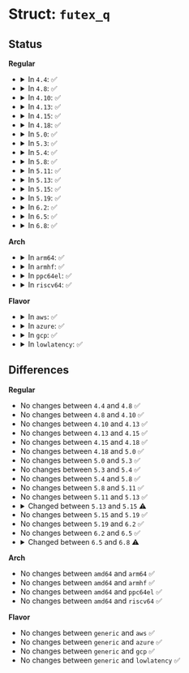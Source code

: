 # Struct: <code>futex_q</code>

## Status
<b>Regular</b>
<ul>
<li>
<details>
<summary>In <code>4.4</code>: ✅</summary>

```c
struct futex_q {
    struct plist_node list;
    struct task_struct *task;
    spinlock_t *lock_ptr;
    union futex_key key;
    struct futex_pi_state *pi_state;
    struct rt_mutex_waiter *rt_waiter;
    union futex_key *requeue_pi_key;
    u32 bitset;
};
```
</details>
</li>
<li>
<details>
<summary>In <code>4.8</code>: ✅</summary>

```c
struct futex_q {
    struct plist_node list;
    struct task_struct *task;
    spinlock_t *lock_ptr;
    union futex_key key;
    struct futex_pi_state *pi_state;
    struct rt_mutex_waiter *rt_waiter;
    union futex_key *requeue_pi_key;
    u32 bitset;
};
```
</details>
</li>
<li>
<details>
<summary>In <code>4.10</code>: ✅</summary>

```c
struct futex_q {
    struct plist_node list;
    struct task_struct *task;
    spinlock_t *lock_ptr;
    union futex_key key;
    struct futex_pi_state *pi_state;
    struct rt_mutex_waiter *rt_waiter;
    union futex_key *requeue_pi_key;
    u32 bitset;
};
```
</details>
</li>
<li>
<details>
<summary>In <code>4.13</code>: ✅</summary>

```c
struct futex_q {
    struct plist_node list;
    struct task_struct *task;
    spinlock_t *lock_ptr;
    union futex_key key;
    struct futex_pi_state *pi_state;
    struct rt_mutex_waiter *rt_waiter;
    union futex_key *requeue_pi_key;
    u32 bitset;
};
```
</details>
</li>
<li>
<details>
<summary>In <code>4.15</code>: ✅</summary>

```c
struct futex_q {
    struct plist_node list;
    struct task_struct *task;
    spinlock_t *lock_ptr;
    union futex_key key;
    struct futex_pi_state *pi_state;
    struct rt_mutex_waiter *rt_waiter;
    union futex_key *requeue_pi_key;
    u32 bitset;
};
```
</details>
</li>
<li>
<details>
<summary>In <code>4.18</code>: ✅</summary>

```c
struct futex_q {
    struct plist_node list;
    struct task_struct *task;
    spinlock_t *lock_ptr;
    union futex_key key;
    struct futex_pi_state *pi_state;
    struct rt_mutex_waiter *rt_waiter;
    union futex_key *requeue_pi_key;
    u32 bitset;
};
```
</details>
</li>
<li>
<details>
<summary>In <code>5.0</code>: ✅</summary>

```c
struct futex_q {
    struct plist_node list;
    struct task_struct *task;
    spinlock_t *lock_ptr;
    union futex_key key;
    struct futex_pi_state *pi_state;
    struct rt_mutex_waiter *rt_waiter;
    union futex_key *requeue_pi_key;
    u32 bitset;
};
```
</details>
</li>
<li>
<details>
<summary>In <code>5.3</code>: ✅</summary>

```c
struct futex_q {
    struct plist_node list;
    struct task_struct *task;
    spinlock_t *lock_ptr;
    union futex_key key;
    struct futex_pi_state *pi_state;
    struct rt_mutex_waiter *rt_waiter;
    union futex_key *requeue_pi_key;
    u32 bitset;
};
```
</details>
</li>
<li>
<details>
<summary>In <code>5.4</code>: ✅</summary>

```c
struct futex_q {
    struct plist_node list;
    struct task_struct *task;
    spinlock_t *lock_ptr;
    union futex_key key;
    struct futex_pi_state *pi_state;
    struct rt_mutex_waiter *rt_waiter;
    union futex_key *requeue_pi_key;
    u32 bitset;
};
```
</details>
</li>
<li>
<details>
<summary>In <code>5.8</code>: ✅</summary>

```c
struct futex_q {
    struct plist_node list;
    struct task_struct *task;
    spinlock_t *lock_ptr;
    union futex_key key;
    struct futex_pi_state *pi_state;
    struct rt_mutex_waiter *rt_waiter;
    union futex_key *requeue_pi_key;
    u32 bitset;
};
```
</details>
</li>
<li>
<details>
<summary>In <code>5.11</code>: ✅</summary>

```c
struct futex_q {
    struct plist_node list;
    struct task_struct *task;
    spinlock_t *lock_ptr;
    union futex_key key;
    struct futex_pi_state *pi_state;
    struct rt_mutex_waiter *rt_waiter;
    union futex_key *requeue_pi_key;
    u32 bitset;
};
```
</details>
</li>
<li>
<details>
<summary>In <code>5.13</code>: ✅</summary>

```c
struct futex_q {
    struct plist_node list;
    struct task_struct *task;
    spinlock_t *lock_ptr;
    union futex_key key;
    struct futex_pi_state *pi_state;
    struct rt_mutex_waiter *rt_waiter;
    union futex_key *requeue_pi_key;
    u32 bitset;
};
```
</details>
</li>
<li>
<details>
<summary>In <code>5.15</code>: ✅</summary>

```c
struct futex_q {
    struct plist_node list;
    struct task_struct *task;
    spinlock_t *lock_ptr;
    union futex_key key;
    struct futex_pi_state *pi_state;
    struct rt_mutex_waiter *rt_waiter;
    union futex_key *requeue_pi_key;
    u32 bitset;
    atomic_t requeue_state;
};
```
</details>
</li>
<li>
<details>
<summary>In <code>5.19</code>: ✅</summary>

```c
struct futex_q {
    struct plist_node list;
    struct task_struct *task;
    spinlock_t *lock_ptr;
    union futex_key key;
    struct futex_pi_state *pi_state;
    struct rt_mutex_waiter *rt_waiter;
    union futex_key *requeue_pi_key;
    u32 bitset;
    atomic_t requeue_state;
};
```
</details>
</li>
<li>
<details>
<summary>In <code>6.2</code>: ✅</summary>

```c
struct futex_q {
    struct plist_node list;
    struct task_struct *task;
    spinlock_t *lock_ptr;
    union futex_key key;
    struct futex_pi_state *pi_state;
    struct rt_mutex_waiter *rt_waiter;
    union futex_key *requeue_pi_key;
    u32 bitset;
    atomic_t requeue_state;
};
```
</details>
</li>
<li>
<details>
<summary>In <code>6.5</code>: ✅</summary>

```c
struct futex_q {
    struct plist_node list;
    struct task_struct *task;
    spinlock_t *lock_ptr;
    union futex_key key;
    struct futex_pi_state *pi_state;
    struct rt_mutex_waiter *rt_waiter;
    union futex_key *requeue_pi_key;
    u32 bitset;
    atomic_t requeue_state;
};
```
</details>
</li>
<li>
<details>
<summary>In <code>6.8</code>: ✅</summary>

```c
struct futex_q {
    struct plist_node list;
    struct task_struct *task;
    spinlock_t *lock_ptr;
    futex_wake_fn *wake;
    void *wake_data;
    union futex_key key;
    struct futex_pi_state *pi_state;
    struct rt_mutex_waiter *rt_waiter;
    union futex_key *requeue_pi_key;
    u32 bitset;
    atomic_t requeue_state;
};
```
</details>
</li>
</ul>
<b>Arch</b>
<ul>
<li>
<details>
<summary>In <code>arm64</code>: ✅</summary>

```c
struct futex_q {
    struct plist_node list;
    struct task_struct *task;
    spinlock_t *lock_ptr;
    union futex_key key;
    struct futex_pi_state *pi_state;
    struct rt_mutex_waiter *rt_waiter;
    union futex_key *requeue_pi_key;
    u32 bitset;
};
```
</details>
</li>
<li>
<details>
<summary>In <code>armhf</code>: ✅</summary>

```c
struct futex_q {
    struct plist_node list;
    struct task_struct *task;
    spinlock_t *lock_ptr;
    union futex_key key;
    struct futex_pi_state *pi_state;
    struct rt_mutex_waiter *rt_waiter;
    union futex_key *requeue_pi_key;
    u32 bitset;
};
```
</details>
</li>
<li>
<details>
<summary>In <code>ppc64el</code>: ✅</summary>

```c
struct futex_q {
    struct plist_node list;
    struct task_struct *task;
    spinlock_t *lock_ptr;
    union futex_key key;
    struct futex_pi_state *pi_state;
    struct rt_mutex_waiter *rt_waiter;
    union futex_key *requeue_pi_key;
    u32 bitset;
};
```
</details>
</li>
<li>
<details>
<summary>In <code>riscv64</code>: ✅</summary>

```c
struct futex_q {
    struct plist_node list;
    struct task_struct *task;
    spinlock_t *lock_ptr;
    union futex_key key;
    struct futex_pi_state *pi_state;
    struct rt_mutex_waiter *rt_waiter;
    union futex_key *requeue_pi_key;
    u32 bitset;
};
```
</details>
</li>
</ul>
<b>Flavor</b>
<ul>
<li>
<details>
<summary>In <code>aws</code>: ✅</summary>

```c
struct futex_q {
    struct plist_node list;
    struct task_struct *task;
    spinlock_t *lock_ptr;
    union futex_key key;
    struct futex_pi_state *pi_state;
    struct rt_mutex_waiter *rt_waiter;
    union futex_key *requeue_pi_key;
    u32 bitset;
};
```
</details>
</li>
<li>
<details>
<summary>In <code>azure</code>: ✅</summary>

```c
struct futex_q {
    struct plist_node list;
    struct task_struct *task;
    spinlock_t *lock_ptr;
    union futex_key key;
    struct futex_pi_state *pi_state;
    struct rt_mutex_waiter *rt_waiter;
    union futex_key *requeue_pi_key;
    u32 bitset;
};
```
</details>
</li>
<li>
<details>
<summary>In <code>gcp</code>: ✅</summary>

```c
struct futex_q {
    struct plist_node list;
    struct task_struct *task;
    spinlock_t *lock_ptr;
    union futex_key key;
    struct futex_pi_state *pi_state;
    struct rt_mutex_waiter *rt_waiter;
    union futex_key *requeue_pi_key;
    u32 bitset;
};
```
</details>
</li>
<li>
<details>
<summary>In <code>lowlatency</code>: ✅</summary>

```c
struct futex_q {
    struct plist_node list;
    struct task_struct *task;
    spinlock_t *lock_ptr;
    union futex_key key;
    struct futex_pi_state *pi_state;
    struct rt_mutex_waiter *rt_waiter;
    union futex_key *requeue_pi_key;
    u32 bitset;
};
```
</details>
</li>
</ul>

## Differences
<b>Regular</b>
<ul>
<li>
No changes between <code>4.4</code> and <code>4.8</code> ✅
</li>
<li>
No changes between <code>4.8</code> and <code>4.10</code> ✅
</li>
<li>
No changes between <code>4.10</code> and <code>4.13</code> ✅
</li>
<li>
No changes between <code>4.13</code> and <code>4.15</code> ✅
</li>
<li>
No changes between <code>4.15</code> and <code>4.18</code> ✅
</li>
<li>
No changes between <code>4.18</code> and <code>5.0</code> ✅
</li>
<li>
No changes between <code>5.0</code> and <code>5.3</code> ✅
</li>
<li>
No changes between <code>5.3</code> and <code>5.4</code> ✅
</li>
<li>
No changes between <code>5.4</code> and <code>5.8</code> ✅
</li>
<li>
No changes between <code>5.8</code> and <code>5.11</code> ✅
</li>
<li>
No changes between <code>5.11</code> and <code>5.13</code> ✅
</li>
<li>
<details>
<summary>Changed between <code>5.13</code> and <code>5.15</code> ⚠️</summary>
<ul>
<li>
<b>Field added. </b>
<code>atomic_t requeue_state</code>
</li>
</ul>
</details>
</li>
<li>
No changes between <code>5.15</code> and <code>5.19</code> ✅
</li>
<li>
No changes between <code>5.19</code> and <code>6.2</code> ✅
</li>
<li>
No changes between <code>6.2</code> and <code>6.5</code> ✅
</li>
<li>
<details>
<summary>Changed between <code>6.5</code> and <code>6.8</code> ⚠️</summary>
<ul>
<li>
<b>Field added. </b>
<code>futex_wake_fn *wake</code>
</li>
<li>
<b>Field added. </b>
<code>void *wake_data</code>
</li>
</ul>
</details>
</li>
</ul>
<b>Arch</b>
<ul>
<li>
No changes between <code>amd64</code> and <code>arm64</code> ✅
</li>
<li>
No changes between <code>amd64</code> and <code>armhf</code> ✅
</li>
<li>
No changes between <code>amd64</code> and <code>ppc64el</code> ✅
</li>
<li>
No changes between <code>amd64</code> and <code>riscv64</code> ✅
</li>
</ul>
<b>Flavor</b>
<ul>
<li>
No changes between <code>generic</code> and <code>aws</code> ✅
</li>
<li>
No changes between <code>generic</code> and <code>azure</code> ✅
</li>
<li>
No changes between <code>generic</code> and <code>gcp</code> ✅
</li>
<li>
No changes between <code>generic</code> and <code>lowlatency</code> ✅
</li>
</ul>
